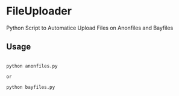 # FileUploader
Python Script to Automatice Upload Files on Anonfiles and Bayfiles
## Usage
```bash
```
```shell
python anonfiles.py

or

python bayfiles.py
```
